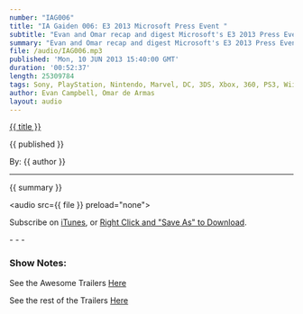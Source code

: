```yaml
---
number: "IAG006"
title: "IA Gaiden 006: E3 2013 Microsoft Press Event "
subtitle: "Evan and Omar recap and digest Microsoft's E3 2013 Press Event"
summary: "Evan and Omar recap and digest Microsoft's E3 2013 Press Event. Show Notes for this episode can be found at http://www.indestructibleart.com/episodes/IAG006.html"
file: /audio/IAG006.mp3
published: 'Mon, 10 JUN 2013 15:40:00 GMT'
duration: '00:52:37'
length: 25309784
tags: Sony, PlayStation, Nintendo, Marvel, DC, 3DS, Xbox, 360, PS3, Wii, WiiU, PS4, PSN, XBLA, Vita, Steam, PC, Video Games, Comics, Games, Indestructible Art, E3, XboxOne, Press Event, Trailers, Awesome
author: Evan Campbell, Omar de Armas
layout: audio
---
```


<a href="../episodes/{{ number }}.html" class='postTitleLink'><p class='postTitle'>{{ title }}</p></a>
<p class='postPublished'>{{ published }}</p>
<p class='postAuthor'>By: {{ author }}</p>
<hr>

<p class='podcastSummary'>{{ summary }}</p>

<audio src={{ file }} preload="none"></audio>
<p class='subLinks'>Subscribe on <a href='http://bit.ly/iapodcast'>iTunes</a>, or <a href={{ file }}>Right Click and "Save As" to Download</a>.</p>
- - -

### Show Notes:  ###
See the Awesome Trailers [Here](http://www.indestructibleart.com/posts/2013-06-10-MSPressTrailers-Awesome.html)

See the rest of the Trailers [Here](http://www.indestructibleart.com/posts/2013-06-10-MSPressTrailers-TheRest.html)